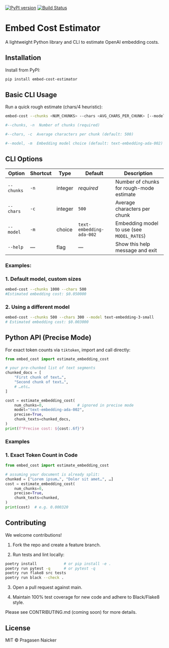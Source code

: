 [![PyPI version](https://img.shields.io/pypi/v/embed-cost-estimator.svg)](https://pypi.org/project/embed-cost-estimator/)
[![Build Status](https://github.com/pragasennaicker/embedding-cost-calc/actions/workflows/ci.yml/badge.svg)](https://github.com/pragasennaicker/embedding-cost-calc/actions)

# Embed Cost Estimator
A lightweight Python library and CLI to estimate OpenAI embedding costs.

## Installation
Install from PyPI:

```bash
pip install embed-cost-estimator
```

## Basic CLI Usage
Run a quick rough estimate (chars/4 heuristic):

```bash
embed-cost --chunks <NUM_CHUNKS> --chars <AVG_CHARS_PER_CHUNK> [--model <MODEL>]

#--chunks, -n  Number of chunks (required)

#--chars, -c  Average characters per chunk (default: 500)

#--model, -m  Embedding model choice (default: text-embedding-ada-002)
```

## CLI Options

| Option       | Shortcut | Type     | Default                  | Description                                 |
|--------------|----------|----------|--------------------------|---------------------------------------------|
| `--chunks`   | `-n`     | integer  | _required_               | Number of chunks for rough-mode estimate    |
| `--chars`    | `-c`     | integer  | `500`                    | Average characters per chunk                |
| `--model`    | `-m`     | choice   | `text-embedding-ada-002` | Embedding model to use (see `MODEL_RATES`)  |
| `--help`     | —        | flag     | —                        | Show this help message and exit             |


### Examples:
### 1. Default model, custom sizes
```bash
embed-cost --chunks 1000 --chars 500
#Estimated embedding cost: $0.050000
```

### 2. Using a different model
```bash
embed-cost --chunks 500 --chars 300 --model text-embedding-3-small
# Estimated embedding cost: $0.003000
```

## Python API (Precise Mode)
For exact token counts via `tiktoken`, import and call directly:
```python
from embed_cost import estimate_embedding_cost

# your pre-chunked list of text segments
chunked_docs = [
    "First chunk of text…",
    "Second chunk of text…",
    # …etc…
]

cost = estimate_embedding_cost(
    num_chunks=0,               # ignored in precise mode
    model="text-embedding-ada-002",
    precise=True,
    chunk_texts=chunked_docs,
)
print(f"Precise cost: ${cost:.6f}")

```

### Examples

### 1. Exact Token Count in Code
```python
from embed_cost import estimate_embedding_cost

# assuming your document is already split:
chunked = ["Lorem ipsum…", "Dolor sit amet…", …]
cost = estimate_embedding_cost(
    num_chunks=0,
    precise=True,
    chunk_texts=chunked,
)
print(cost)  # e.g. 0.000320

```

## Contributing

We welcome contributions!

1. Fork the repo and create a feature branch.

2. Run tests and lint locally:
```bash
poetry install            # or pip install -e .
poetry run pytest -q      # or pytest -q
poetry run flake8 src tests
poetry run black --check .

```
3. Open a pull request against main.

4. Maintain 100% test coverage for new code and adhere to Black/Flake8 style.

Please see CONTRIBUTING.md (coming soon) for more details.

## License
MIT © Pragasen Naicker
